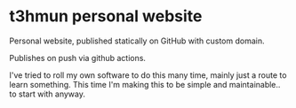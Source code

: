 # t3hmun personal website

Personal website, published statically on GitHub with custom domain.

Publishes on push via github actions.

I've tried to roll my own software to do this many time, mainly just a route to learn something.
This time I'm making this to be simple and maintainable.. to start with anyway.